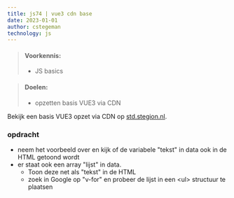 ```yaml
---
title: js74 | vue3 cdn base
date: 2023-01-01
author: cstegeman
technology: js
---
```


> #### Voorkennis:  
> * JS basics

> #### Doelen:  
> * opzetten basis VUE3 via CDN

Bekijk een basis VUE3 opzet via CDN op [std.stegion.nl](https://std.stegion.nl/cs_codebase/js74_vue3cdn_base/index.html).<br>

### opdracht
* neem het voorbeeld over en kijk of de variabele "tekst" in data ook in de HTML getoond wordt
* er staat ook een array "lijst" in data. 
    * Toon deze net als "tekst" in de HTML
    * zoek in Google op "v-for" en probeer de lijst in een &lt;ul&gt; structuur te plaatsen 

<!-- <img src="{{ '/_assets/frontend/js14_base.png'  }}" alt="Voorbeeld arrays" style="width:250px"> -->


